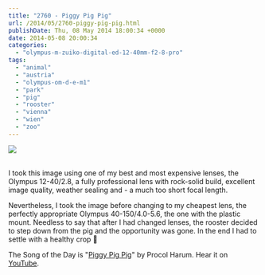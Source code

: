 ```yaml
---
title: "2760 - Piggy Pig Pig"
url: /2014/05/2760-piggy-pig-pig.html
publishDate: Thu, 08 May 2014 18:00:34 +0000
date: 2014-05-08 20:00:34
categories: 
  - "olympus-m-zuiko-digital-ed-12-40mm-f2-8-pro"
tags: 
  - "animal"
  - "austria"
  - "olympus-om-d-e-m1"
  - "park"
  - "pig"
  - "rooster"
  - "vienna"
  - "wien"
  - "zoo"
---
```

<div class="container">
<div class="center"><a target="_blank" href="https://d25zfm9zpd7gm5.cloudfront.net/1200x1200/2014/20140504_115108_lr.jpg"><img src="https://d25zfm9zpd7gm5.cloudfront.net/0600x0600/2014/20140504_115108_lr.jpg" /></a></div>
</div>
<br />

I took this image using one of my best and most expensive lenses, the Olympus 12-40/2.8, a fully professional lens with rock-solid build, excellent image quality, weather sealing and - a much too short focal length. 

Nevertheless, I took the image before changing to my cheapest lens, the perfectly appropriate Olympus 40-150/4.0-5.6, the one with the plastic mount. Needless to say that after I had changed lenses, the rooster decided to step down from the pig and the opportunity was gone. In the end I had to settle with a healthy crop 🙂

The Song of the Day is "<a href="http://www.lyricsmode.com/lyrics/p/procol_harum/piggy_pig_pig.html" target="_blank">Piggy Pig Pig</a>" by Procol Harum. Hear it on <a href="https://www.youtube.com/watch?v=p51713GPkQQ" target="_blank">YouTube</a>.

